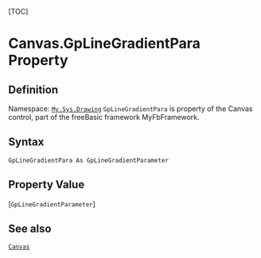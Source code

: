 [TOC]
# Canvas.GpLineGradientPara Property

## Definition
Namespace: [`My.Sys.Drawing`](My.Sys.Drawing.md)
`GpLineGradientPara` is property of the Canvas control, part of the freeBasic framework MyFbFramework.
## Syntax
```freeBasic
GpLineGradientPara As GpLineGradientParameter
```
## Property Value
[`GpLineGradientParameter`]
## See also
[`Canvas`](Canvas.md)
